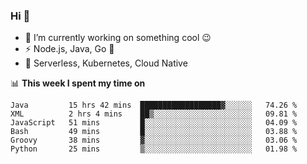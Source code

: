 ### Hi 👋

<!--
**nodejh/nodejh** is a ✨ _special_ ✨ repository because its `README.md` (this file) appears on your GitHub profile.

Here are some ideas to get you started:

- 🔭 I’m currently working on ...
- 🌱 I’m currently learning ...
- 👯 I’m looking to collaborate on ...
- 🤔 I’m looking for help with ...
- 💬 Ask me about ...
- 📫 How to reach me: ...
- 😄 Pronouns: ...
- ⚡ Fun fact: ...
-->

- 🔭 I’m currently working on something cool :wink:
- ⚡ Node.js, Java, Go :thought_balloon:
- 🤖 Serverless, Kubernetes, Cloud Native

📊 **This week I spent my time on**

<!--START_SECTION:waka-->

```text
Java         15 hrs 42 mins  ██████████████████▓░░░░░░   74.26 %
XML          2 hrs 4 mins    ██▒░░░░░░░░░░░░░░░░░░░░░░   09.81 %
JavaScript   51 mins         █░░░░░░░░░░░░░░░░░░░░░░░░   04.09 %
Bash         49 mins         █░░░░░░░░░░░░░░░░░░░░░░░░   03.88 %
Groovy       38 mins         ▓░░░░░░░░░░░░░░░░░░░░░░░░   03.06 %
Python       25 mins         ▒░░░░░░░░░░░░░░░░░░░░░░░░   01.98 %
```

<!--END_SECTION:waka-->


<!--
:traffic_light: **Visitors**

![visitors](https://visitor-badge.glitch.me/badge?page_id=nodejh.nodejh)
-->
